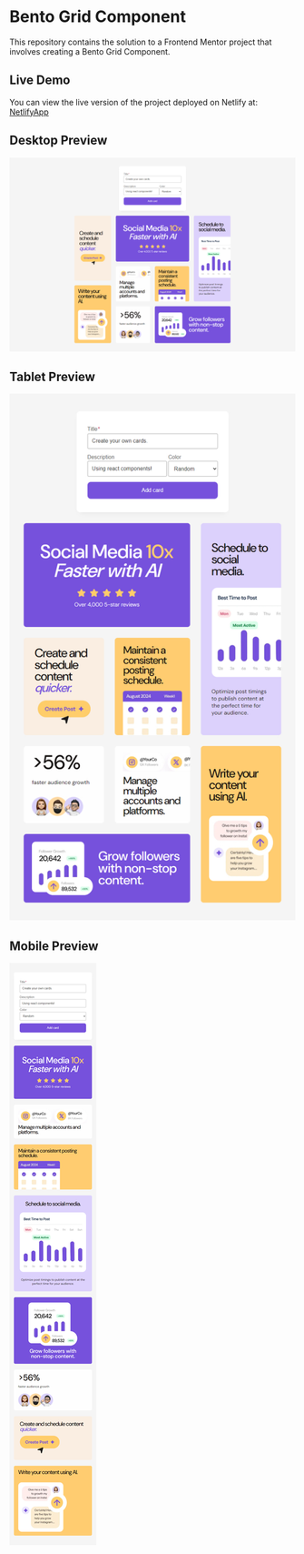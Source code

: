 # Bento Grid Component

This repository contains the solution to a Frontend Mentor project that involves creating a Bento Grid Component.

## Live Demo

You can view the live version of the project deployed on Netlify at:
[NetlifyApp](https://bento-grid-with-react.netlify.app/)

## Desktop Preview

![Bento Grid Component Desktop Screenshot](desktop-preview.jpg)

## Tablet Preview

![Bento Grid Component Tablet Screenshot](tablet-preview.jpg)

## Mobile Preview

![Bento Grid Component Mobile Screenshot](mobile-preview.jpg)
